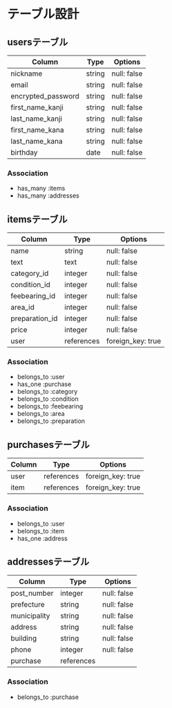 # テーブル設計

## usersテーブル

| Column             | Type       | Options                        |
| ------------------ | ---------- | ------------------------------ |
| nickname           | string     | null: false                    |
| email              | string     | null: false                    |
| encrypted_password | string     | null: false                    |
| first_name_kanji   | string     | null: false                    |
| last_name_kanji    | string     | null: false                    |
| first_name_kana    | string     | null: false                    |
| last_name_kana     | string     | null: false                    |
| birthday           | date       | null: false                    |

### Association
- has_many :items
- has_many :addresses


## itemsテーブル

| Column             | Type       | Options                        |
| ------------------ | ---------- | ------------------------------ |
| name               | string     | null: false                    |
| text               | text       | null: false                    |
| category_id        | integer    | null: false                    |
| condition_id       | integer    | null: false                    |
| feebearing_id      | integer    | null: false                    |
| area_id            | integer    | null: false                    |
| preparation_id     | integer    | null: false                    |
| price              | integer    | null: false                    |
| user               | references | foreign_key: true              |

### Association
- belongs_to :user
- has_one :purchase
- belongs_to :category
- belongs_to :condition
- belongs_to :feebearing
- belongs_to :area
- belongs_to :preparation


## purchasesテーブル

| Column             | Type       | Options                        |
| ------------------ | ---------- | ------------------------------ |
| user               | references | foreign_key: true              |
| item               | references | foreign_key: true              |

### Association
- belongs_to :user
- belongs_to :item
- has_one :address


## addressesテーブル

| Column             | Type       | Options                        |
| ------------------ | ---------- | ------------------------------ |
| post_number        | integer    | null: false                    |
| prefecture         | string     | null: false                    |
| municipality       | string     | null: false                    |
| address            | string     | null: false                    |
| building           | string     | null: false                    |
| phone              | integer    | null: false                    |
| purchase           | references |                                |

### Association
- belongs_to :purchase